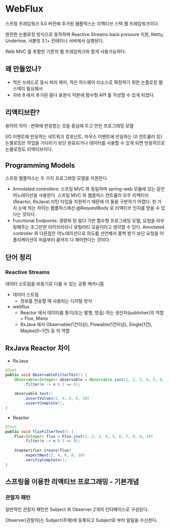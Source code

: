 # WebFlux



스프링 프레임워크 5.0 버전에 추가된 웹플럭스는 리액티브 스택 웹 프레임워크이다. 

완전한 논블로킹 방식으로 동작하며 Reactive Streams back pressure 지원, Netty, Undertow, 서블릿 3.1+ 컨테이너 서버에서 실행된다.

Web MVC 를 포함한 기존의 웹 프레임워크와 함게 사용가능하다. 



## 왜 만들었나?

- 적은 쓰레드로 동시 처리 제어, 적은 하드웨어 리소스로 확장하기 위한 논플로킹 웹 스택이 필요해서
- 자바 8 에서 추가된 람다 표현식 덕분에 함수형 API 를 작성할 수 있게 되었다.



## 리액티브란?

용어의 의미 : 변화에 반응항는 것을 중심에 두고 만든 프로그래밍 모델

I/O 이벤트에 반응하는 네트워크 컴포넌트, 마우스 이벤트에 반응하는 UI 컨트롤러 등) 논블로킹은 작업을 기다리기 보단 완료되거나 데이터를 사용할 수 있게 되면 반응하므로 논블로킹도 리액티브이다.



## Programming Models

스프링 웹플럭스는 두 가지 프로그래밍 모델을 지원한다.

- Annotated controllers: 스프링 MVC 와 동일하며 spring-web 모듈에 있는 같은 어노테이션을 사용한다. 스프링 MVC 와 웹플럭스 컨트롤러 모두 리액티브(Reactor, RxJava) 리턴 타입을 지원하기 때문에 이 둘을 구분하기 어렵다. 한 가지 눈에 띄는 차이는 웹플럭스에선 @RequestBody 로 리액티브 인자를 받을 수 있다는 것이다. 
- Functional Endpoints: 경량화 된 람다 기반 함수형 프로그래밍 모델, 요청을 라우팅해주는 조그만한 라이브러리나 유틸리티 모음이라고 생각할 수 있다. Annotated controller 와 다른점은 어노테이션으로 의도를 선언해서 콜백 받기 보단 요청을 어플리케이션이 처음부터 끝까지 다 제어한다는 것이다.



## 단어 정리

### Reactive Streams

데이터 스트림을 비동기로 다룰 수 있는 공통 메카니즘



- 데이터 스트림
  - 정보를 전송할 때 사용되는 디지털 방식
- webflux
  - Reactor 에서 데이터를 통지(또는 발행, 방출) 하는 생산자(publisher)의 역할 = Flux, Mono
  - RxJava 에서 Observable(1건이상), Flowable(1건이상), Single(1건), Maybe(0~1건) 등 의 역할



## RxJava Reactor 차이

- RxJava

```java
@Test 
public void ObservableFilterTest() { 
    Observable<Integer> observable = Observable.just(1, 2, 3, 4, 5, 6, 7, 8, 9, 10) 
        .filter(n -> n % 2 == 0); 
    
    observable.test() 
        .assertValues(2, 4, 6, 8, 10) 
        .assertComplete(); 
}
```

- Reactor

```java
@Test
public void fluxFilterTest() {
    Flux<Integer> flux = Flux.just(1, 2, 3, 4, 5, 6, 7, 8, 9, 10)
        .filter(n -> n % 2 == 0);
    
    StepVerifier.create(flux)
        .expectNext(2, 4, 6, 8, 10)
        .verifiyComplete();
}
```





## 스프링을 이용한 리액티브 프로그래밍 - 기본개념

### 관찰자 패턴

일반적인 관찰자 패턴은 Subject 와 Observer 2개의 인터페이스로 구성된다. 

Observer(관찰자)는 Subject(주체)에 등록되고 Subject로 부터 알림을 수신한다. 